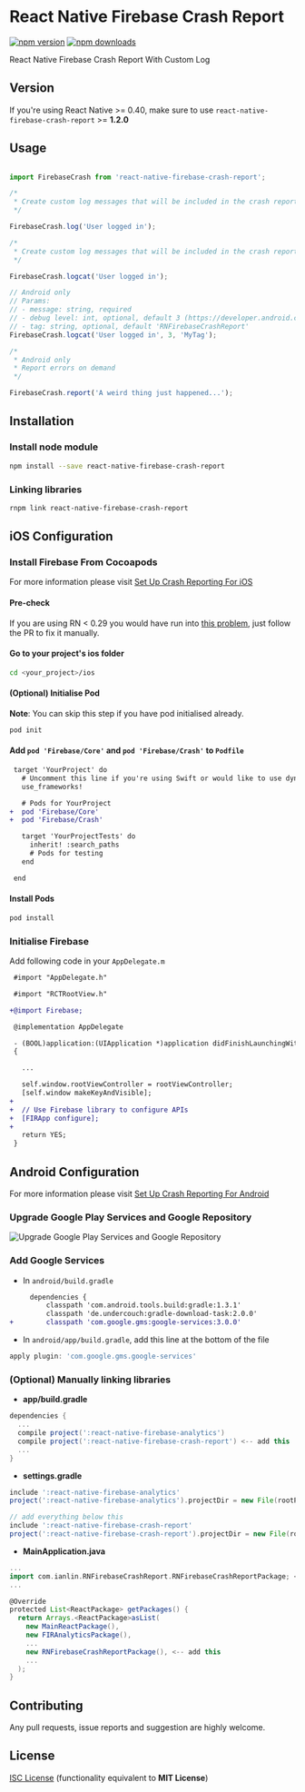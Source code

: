 # React Native Firebase Crash Report

[![npm version](https://badge.fury.io/js/react-native-firebase-crash-report.svg)](https://badge.fury.io/js/react-native-firebase-crash-report)
[![npm downloads](https://img.shields.io/npm/dm/react-native-firebase-crash-report.svg?maxAge=2592000)](https://img.shields.io/npm/dm/react-native-firebase-crash-report.svg?maxAge=2592000)

React Native Firebase Crash Report With Custom Log

## Version

If you're using React Native >= 0.40, make sure to use `react-native-firebase-crash-report` >= **1.2.0**

## Usage

```javascript

import FirebaseCrash from 'react-native-firebase-crash-report';

/*
 * Create custom log messages that will be included in the crash report
 */

FirebaseCrash.log('User logged in');

/*
 * Create custom log messages that will be included in the crash report and output to logcat/NSLog
 */

FirebaseCrash.logcat('User logged in');

// Android only
// Params:
// - message: string, required
// - debug level: int, optional, default 3 (https://developer.android.com/reference/android/util/Log.html)
// - tag: string, optional, default 'RNFirebaseCrashReport'
FirebaseCrash.logcat('User logged in', 3, 'MyTag');

/*
 * Android only
 * Report errors on demand
 */

FirebaseCrash.report('A weird thing just happened...');

```

## Installation

### Install node module

```bash
npm install --save react-native-firebase-crash-report
```

### Linking libraries

```bash
rnpm link react-native-firebase-crash-report
```

## iOS Configuration

### Install Firebase From Cocoapods

For more information please visit [Set Up Crash Reporting For iOS][1]

#### Pre-check

If you are using RN < 0.29 you would have run into [this problem][4], just follow the PR to fix it manually.

#### Go to your project's ios folder

```bash
cd <your_project>/ios
```

#### (Optional) Initialise Pod

**Note**: You can skip this step if you have pod initialised already.

```bash
pod init
```

#### Add `pod 'Firebase/Core'` and `pod 'Firebase/Crash'` to `Podfile`

```diff
 target 'YourProject' do
   # Uncomment this line if you're using Swift or would like to use dynamic frameworks
   use_frameworks!

   # Pods for YourProject
+  pod 'Firebase/Core'
+  pod 'Firebase/Crash'

   target 'YourProjectTests' do
     inherit! :search_paths
     # Pods for testing
   end

 end
```

#### Install Pods

```bash
pod install
```

### Initialise Firebase

Add following code in your `AppDelegate.m`

```diff
 #import "AppDelegate.h"

 #import "RCTRootView.h"

+@import Firebase;

 @implementation AppDelegate

 - (BOOL)application:(UIApplication *)application didFinishLaunchingWithOptions:(NSDictionary *)launchOptions
 {

   ...

   self.window.rootViewController = rootViewController;
   [self.window makeKeyAndVisible];
+
+  // Use Firebase library to configure APIs
+  [FIRApp configure];
+
   return YES;
 }
```

## Android Configuration

For more information please visit [Set Up Crash Reporting For Android][2]

### Upgrade Google Play Services and Google Repository

![Upgrade Google Play Services and Google Repository](https://github.com/ianlin/react-native-firebase-crash-report/blob/master/img/upgrade_play_services.png)

### Add Google Services

- In `android/build.gradle`

```diff
     dependencies {
         classpath 'com.android.tools.build:gradle:1.3.1'
         classpath 'de.undercouch:gradle-download-task:2.0.0'
+        classpath 'com.google.gms:google-services:3.0.0'
```

- In `android/app/build.gradle`, add this line at the bottom of the file

```gradle
apply plugin: 'com.google.gms.google-services'
```

### (Optional) Manually linking libraries

- **app/build.gradle**

```gradle
dependencies {
  ...
  compile project(':react-native-firebase-analytics')
  compile project(':react-native-firebase-crash-report') <-- add this
  ...
}
```

- **settings.gradle**

```gradle
include ':react-native-firebase-analytics'
project(':react-native-firebase-analytics').projectDir = new File(rootProject.projectDir, '../node_modules/react-native-firebase-analytics/android')

// add everything below this
include ':react-native-firebase-crash-report'
project(':react-native-firebase-crash-report').projectDir = new File(rootProject.projectDir, '../node_modules/react-native-firebase-crash-report/android')
```

- **MainApplication.java**

```gradle
...
import com.ianlin.RNFirebaseCrashReport.RNFirebaseCrashReportPackage; <-- add this
...

@Override
protected List<ReactPackage> getPackages() {
  return Arrays.<ReactPackage>asList(
    new MainReactPackage(),
    new FIRAnalyticsPackage(),
    ...
    new RNFirebaseCrashReportPackage(), <-- add this
    ...
  );
}
```

## Contributing

Any pull requests, issue reports and suggestion are highly welcome.

## License

[ISC License][5] (functionality equivalent to **MIT License**)

[1]: https://firebase.google.com/docs/crash/ios
[2]: https://firebase.google.com/docs/android/setup
[3]: https://github.com/rnpm/rnpm
[4]: https://github.com/facebook/react-native/pull/7927
[5]: https://opensource.org/licenses/ISC
